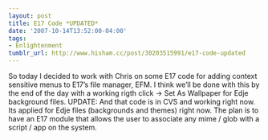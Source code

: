 ```yaml
---
layout: post
title: E17 Code *UPDATED*
date: '2007-10-14T13:52:00-04:00'
tags:
- Enlightenment
tumblr_url: http://www.hisham.cc/post/30203515991/e17-code-updated
---
```

So today I decided to work with Chris on some E17 code for adding context sensitive menus to E17’s file manager, EFM. I think we’ll be done with this by the end of the day with a working rigth click -> Set As Wallpaper for Edje background files.
UPDATE:
And that code is in CVS and working right now. Its applied for Edje files (backgrounds and themes) right  now. The plan is to have an E17 module that allows the user to associate any mime / glob with a script / app on the system.
